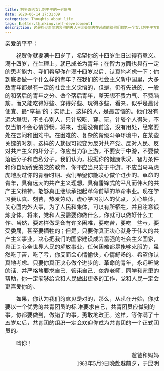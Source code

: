 ```yaml
---
title: 刘少奇给女儿刘平平的一封家书
date: 2020-06-14 17:31:09
categories: Thoughts about life
tags: [Letter,thinking,self-development]
description: 这是刘少奇同志和他的夫人王光美同志在赴越前给他们的第一个女儿刘平平写的一封家书，当时十四岁的刘平平正在北京上中学，信中刘少奇要求她以一个优秀的共青团员的标准要求自己，献身于伟大的共产主义事业。
---
```


<p><font face="楷体" size=4>
亲爱的平平：
</font></p>

<p><font face="楷体" size=4>
&emsp;&emsp;祝贺你就要满十四岁了，希望你的十四岁生日过得有意义。满十四岁，在生理上，就已成长为青年；在智力方面也具有一定的思考能力。我们希望你在满十四岁以后，认真地考虑一下：你到底要做一个什么样的青年？在我们的社会主义新中国里，大多数青年都是有一定的社会主义觉悟的，但是，仍有先进的、一般的和落后的青年之分。做个落后青年，整天想不费力气、不费脑筋，而又能吃得好些、穿得好些、玩得多些，看来，似乎是最讨便宜、最“享福”的；实际上，这样的人，是最苦恼的。他们没有远大理想，不关心别人，只计较吃、穿、玩，计较个人得失，不仅当前不会心情舒畅，将来，也是没有前途，没有用处，经常要处在苦闷和困难中。在困难的、复杂的阶级斗争环境中，在某些关键的时刻，这样的人就很可能变为反对共产党、反对人民、反对共产主义的坏分子。你应当力争上游，不要安于中游，不要做落后分子和自私分子。我们认为，根据你的健康状况、智力条件和你自幼所受的党的教育，你不应当只安于中游，不应当马马虎虎地度过你的青春时期。我们希望你能决心做个进步的、革命的青年，具有远大的共产主义理想，具有雷锋式的平凡而伟大的共产主义精神，能够真正继续承担起革命前辈的革命事业。现在学习要认真、刻苦，热爱劳动，虚心学习别人的优点，关心集体，关心国内外大事，为了人民和集体，可以有所牺牲，并且注意锻炼身体。将来，党和人民需要你做什么，你就可以做好什么工作。当然，要这样做是会有许多困难，要吃苦，要吃一些亏，要受委屈，甚至要牺牲的；但是，只要你真正决心献身于伟大的共产主义事业，决心把我们的国家建设成为富强的社会主义国家，真正关心全世界人民的解放事业，任何困难都是能够克服的，虽然吃了苦，吃了亏，你反而会心情愉快，心情舒畅的。希望你认真地考虑。只要你真正决心做个进步的、革命的青年，永远听党的话，并严格地要求自己、管束自己，依靠老师、同学和家里的帮助，你一定能够给党和人民做出更多的工作，党和人民一定会更喜爱你的。
</font></p>

<p><font face="楷体" size=4>
&emsp;&emsp;如果，你认为我们的意见是对的，那么，从现在开始，你就要以一个优秀的共青团员的标
准要求自己，共青团员应做到的事，你都要做到，做错了的事，勇敢地改正。这样，等你满了十五岁以后，共青团的组织一定会欢迎你成为共青团的一个正式团员的。
</font></p>

<p><font face="楷体" size=4>
&emsp;&emsp;吻你！
</font></p>

<p><font face="楷体" size=4>
<p align="right">爸爸和妈妈</br>
1963年5月9日晚赴越前夕，于昆明
</font></p>


